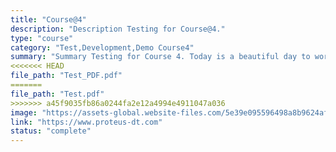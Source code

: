 ```yaml
---
title: "Course@4"
description: "Description Testing for Course@4."
type: "course"
category: "Test,Development,Demo Course4"
summary: "Summary Testing for Course 4. Today is a beautiful day to work. Current location: Razer SEA HQ @One North. It is in the South of Singapore"
<<<<<<< HEAD
file_path: "Test_PDF.pdf"
=======
file_path: "Test.pdf"
>>>>>>> a45f9035fb86a0244fa2e12a4994e4911047a036
image: "https://assets-global.website-files.com/5e39e095596498a8b9624af1/5ffca6e3e0d8ad9231cc2af6_Portfolio-course---final.png"
link: "https://www.proteus-dt.com"
status: "complete"
---
```

